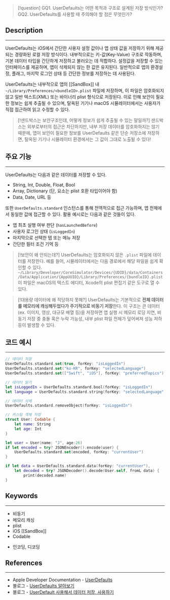 >[!question] 
>GQ1. UserDefaults는 어떤 목적과 구조로 설계된 저장 방식인가?
>GQ2. UserDefaults를 사용할 때 주의해야 할 점은 무엇인가?

## Description
---
UserDefaults는 iOS에서 간단한 사용자 설정 값이나 앱 상태 값을 저장하기 위해 제공되는 경량화된 로컬 저장 방식이다. 내부적으로는 키-값(Key-Value) 구조로 작동하며, 기본 데이터 타입을 간단하게 저장하고 불러오는 데 적합하다. 설정값을 저장할 수 있는 인터페이스를 제공하며, 앱이 삭제되지 않는 한 값은 유지된다. 일반적으로 앱의 환경설정, 플래그, 마지막 로그인 상태 등 간단한 정보를 저장하는 데 사용된다.

UserDefaults는 내부적으로 앱의 [[SandBox]] 내 `~/Library/Preferences/<bundleID>.plist` 파일에 저장하며, 이 파일은 암호화되지 않고 일반 텍스트(XML) 또는 바이너리 plist 형식으로 저장된다. 이로 인해 보안이 필요한 정보는 쉽게 추출될 수 있으며, 탈옥된 기기나 macOS 시뮬레이터에서는 사용자가 직접 접근하여 읽고 수정할 수 있다.

>[!샌드박스는 보안구조인데, 어떻게 정보가 쉽게 추출될 수 있는 말일까?]
>샌드박스는 외부로부터의 접근은 차단하지만, 내부 저장 데이터를 암호화하지는 않기 때문에, 앱이 보안이 필요한 정보를 UserDefaults 같은 단순 저장소에 저장하면, 탈옥된 기기나 시뮬레이터 환경에서는 그 값이 그대로 노출될 수 있다!

## 주요 기능
---
UserDefaults는 다음과 같은 데이터를 저장할 수 있다.

* String, Int, Double, Float, Bool
* Array, Dictionary (단, 요소는 plist 호환 타입이어야 함)
* Data, Date, URL 등

또한 `UserDefaults.standard` 인스턴스를 통해 전역적으로 접근 가능하며, 앱 전체에서 동일한 값에 접근할 수 있다. 활용 예시로는 다음과 같은 것들이 있다.

- 앱 최초 실행 여부 판단 (`hasLaunchedBefore`)    
- 사용자 로그인 상태 (`isLoggedIn`)
- 마지막으로 선택한 탭 또는 메뉴 저장
- 간단한 필터 조건 기억 등

>[!보안이 왜 안되는데?]
>UserDefaults는 암호화되지 않은 `.plist` 파일에 데이터를 저장한다. 예를 들어, 시뮬레이터에서는 다음 경로에서 해당 파일을 쉽게 확인할 수 있다. 
>`~/Library/Developer/CoreSimulator/Devices/{UDID}/data/Containers/Data/Application/{AppUUID}/Library/Preferences/{bundleID}.plist`
>이 파일은 macOS의 텍스트 에디터, Xcode의 plist 편집기 같은 도구로 열 수 있다.

>[!대용량 데이터에 왜 적당하지 못해?]
UserDefaults는 기본적으로 **전체 데이터를 메모리에 캐싱해두었다가 주기적으로 비동기 저장**한다. 이 구조는 큰 데이터(ex. 이미지, 영상, 대규모 배열 등)을 저장하면 앱 실행 시 메모리 로딩 지연, 비동기 저장 중 충돌 혹은 누락 가능성, 내부 plist 파일 전체가 덮어써져 성능 저하 등이 발생할 수 있다.

## 코드 예시 
---
```Swift
// 데이터 저장
UserDefaults.standard.set(true, forKey: "isLoggedIn")
UserDefaults.standard.set("ko-KR", forKey: "selectedLanguage")
UserDefaults.standard.set(["Swift", "iOS"], forKey: "preferredTopics")

// 데이터 읽기
let isLoggedIn = UserDefaults.standard.bool(forKey: "isLoggedIn")
let language = UserDefaults.standard.string(forKey: "selectedLanguage") ?? "en"

// 데이터 삭제
UserDefaults.standard.removeObject(forKey: "isLoggedIn")

// 커스텀 객체 저장 
struct User: Codable {
	let name: String
	let age: Int
}

let user = User(name: "J", age:26)
if let encoded = try? JSONEncoder().encode(user) {
	UserDefaults.standard.set(encoded, forKey: "currentUser")
}

if let data = UserDefaults.standard.data(forKey: "currentUser"), 
	let decoded = try? JSONDecoder().decode(User.self, fromL data) {
		print(decoded.name)
}

```

## Keywords
---
- 비동기
- 메모리 캐싱
- plist
- iOS [[SandBox]]
- Codable
* 인코딩, 디코딩

## References
---
- Apple Developer Documentation - [UserDefaults](https://developer.apple.com/documentation/foundation/userdefaults)
- 블로그 - [UserDefaults 알아보기](https://jeong9216.tistory.com/520)
- 블로그 - [UserDefault 사용해서 데이터 저장, 사용하기](https://lxxyeon.tistory.com/203)
